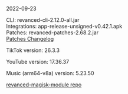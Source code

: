 2022-09-23
  
CLI: revanced-cli-2.12.0-all.jar  
Integrations: app-release-unsigned-v0.42.1.apk  
Patches: revanced-patches-2.68.2.jar  
[Patches Changelog](https://github.com/revanced/revanced-patches/releases/tag/v2.68.2)  

TikTok version: 26.3.3  

YouTube version: 17.36.37  

Music (arm64-v8a) version: 5.23.50  

[revanced-magisk-module repo](https://github.com/j-hc/revanced-magisk-module)
